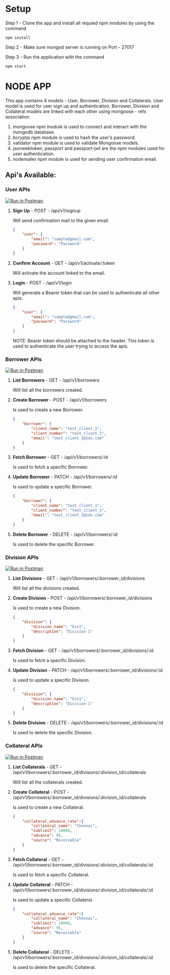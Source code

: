# Setup

Step 1 - Clone the app and install all requied npm modules by using the command
    
    npm install
    
Step 2 - Make sure mongod server is running on Port - 27017

Step 3 - Run the application with the command

    npm start

# NODE APP

This app contains 4 models - User, Borrower, Division and Collaterals. User model is used for user sign up and authentication. Borrower, Division and Collateral models are linked with each other using mongoose - refs association.

1. mongoose npm module is used to connect and interact with the mongodb database.
2. bcryptjs npm module is used to hash the user's password.
3. validator npm module is used to validate Mongoose models.
4. jsonwebtoken, passport and passport-jwt are the npm modules used for user authentication.
5. nodemailer npm module is used for sending user confirmation email.

## Api's Available:

### User APIs

[![Run in Postman](https://run.pstmn.io/button.svg)](https://app.getpostman.com/run-collection/911894849e3e067b0c83#?env%5BApi%5D=W3sia2V5IjoiVE9LRU4iLCJ2YWx1ZSI6IiIsImVuYWJsZWQiOnRydWV9XQ==)

1. **Sign Up** - POST - /api/v1/signup

    Will send confirmation mail to the given email.

    ```json
    {
        "user": {
            "email": "sample@gmail.com",
            "password": "Password"
        }
    }
    ```
 
2. **Confirm Account** - GET - /api/v1/activate/:token

    Will activate the account linked to the email.

3. **Login** - POST - /api/v1/login

    Will generate a Bearer token that can be used to authenticate all other apis.
    
    ```json
    {
        "user": {
            "email": "sample@gmail.com",
            "password": "Password"
        }
    }
    ```
    
    NOTE: Bearer token should be attached to the header. This token is used to authenticate the user trying to access the apis.

### Borrower APIs

[![Run in Postman](https://run.pstmn.io/button.svg)](https://app.getpostman.com/run-collection/61693aaea4fa446c508e#?env%5BApi%5D=W3sia2V5IjoiVE9LRU4iLCJ2YWx1ZSI6IiIsImVuYWJsZWQiOnRydWV9XQ==)

1. **List Borrowers** - GET - /api/v1/borrowers
    
    Will list all the borrowers created.

2. **Create Borrower** - POST - /api/v1/borrowers
    
    Is used to create a new Borrower.
    
    ```json
    {
        "borrower": {
            "client_name": "test_client_1",
            "client_number": "test_client_1",
            "email": "test_client_1@idx.com"
        }
    }
    ```

3. **Fetch Borrower** - GET - /api/v1/borrowers/:id

    Is used to fetch a specific Borrower.

4. **Update Borrower** - PATCH - /api/v1/borrowers/:id

    Is used to update a specific Borrower.

    ```json
    {
        "borrower": {
            "client_name": "test_client_1",
            "client_number": "test_client_1",
            "email": "test_client_1@idx.com"
        }
    }
    ```

5. **Delete Borrower** - DELETE - /api/v1/borrowers/:id

    Is used to delete the specific Borrower.

### Division APIs

[![Run in Postman](https://run.pstmn.io/button.svg)](https://app.getpostman.com/run-collection/c25172e1077237731500#?env%5BApi%5D=W3sia2V5IjoiVE9LRU4iLCJ2YWx1ZSI6IiIsImVuYWJsZWQiOnRydWV9XQ==)

1. **List Divisions** - GET - /api/v1/borrowers/:borrower_id/divisions
    
    Will list all the divisions created.

2. **Create Division** - POST - /api/v1/borrowers/:borrower_id/divisions
    
    Is used to create a new Division.
    
    ```json
    {
        "division": {
            "division_name": "Div1",
            "description": "Division 1"
        }
    }
    ```

3. **Fetch Division** - GET - /api/v1/borrowers/:borrower_id/divisions/:id

    Is used to fetch a specific Division.

4. **Update Division** - PATCH - /api/v1/borrowers/:borrower_id/divisions/:id

    Is used to update a specific Division.

    ```json
    {
        "division": {
            "division_name": "Div1",
            "description": "Division 1"
        }
    }
    ```

5. **Delete Division** - DELETE - /api/v1/borrowers/:borrower_id/divisions/:id

    Is used to delete the specific Division.

### Collateral APIs

[![Run in Postman](https://run.pstmn.io/button.svg)](https://app.getpostman.com/run-collection/03e543f1da3b0f0c06ed#?env%5BApi%5D=W3sia2V5IjoiVE9LRU4iLCJ2YWx1ZSI6IiIsImVuYWJsZWQiOnRydWV9XQ==)

1. **List Collaterals** - GET - /api/v1/borrowers/:borrower_id/divisions/:division_id/collaterals
    
    Will list all the collaterals created.

2. **Create Collateral** - POST - /api/v1/borrowers/:borrower_id/divisions/:division_id/collaterals
    
    Is used to create a new Collateral.
    
    ```json
    {
        "collateral_advance_rate":{
            "collateral_name": "Chennai",
            "sublimit": 10000,
            "advance": 95,
            "source": "Receivable"
        }
    }
    ```

3. **Fetch Collateral** - GET - /api/v1/borrowers/:borrower_id/divisions/:division_id/collaterals/:id

    Is used to fetch a specific Collateral.

4. **Update Collateral** - PATCH - /api/v1/borrowers/:borrower_id/divisions/:division_id/collaterals/:id

    Is used to update a specific Collateral.

    ```json
    {
        "collateral_advance_rate":{
            "collateral_name": "Chennai",
            "sublimit": 10000,
            "advance": 95,
            "source": "Receivable"
        }
    }
    ```

5. **Delete Collateral** - DELETE - /api/v1/borrowers/:borrower_id/divisions/:division_id/collaterals/:id

    Is used to delete the specific Collateral.
